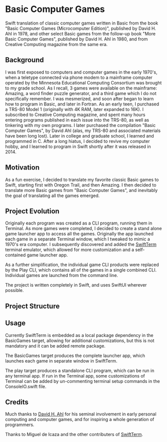 #  Basic Computer Games
Swift translation of classic computer games written in Basic from the book "Basic Computer Games (Microcomputer Edition)", published by David H. Ahl in 1978, and other select Basic games from the follow-up book "More Basic Computer Games", published by David H. Ahl in 1980, and from Creative Computing magazine from the same era.

## Background
I was first exposed to computers and computer games in the early 1970's, when a teletype connected via phone modem to a mainframe computer operated by the Minnesota Educational Computing Consortium was brought to my grade school. As I recall, 3 games were available on the mainframe: Amazing, a word finder puzzle generator, and a third game which I do not specifically remember. I was mesmerized, and soon after began to learn how to program in Basic, and later in Fortran. As an early teen, I purchased a TRS-80 Model 1 (originally with 4K RAM, later expanded to 16K). I subscribed to Creative Computing magazine, and spent many hours entering programs published in each issue into the TRS-80, as well as tinkering with my own programs. I later purchased the compilation "Basic Computer Games", by David Ahl (alas, my TRS-80 and associated materials have been long lost). Later in college and graduate school, I learned and programmed in C. After a long hiatus, I decided to revive my computer hobby, and I learned to program in Swift shortly after it was released in 2014.

## Motivation
As a fun exercise, I decided to translate my favorite classic Basic games to Swift, starting first with Oregon Trail, and then Amazing. I then decided to translate more Basic games from "Basic Computer Games", and inevitably the goal of translating all the games emerged. 

## Project Evolution
Originally each program was created as a CLI program, running them in Terminal. As more games were completed, I decided to create a stand alone game launcher app to access all the games. Originally the app launched each game in a separate Terminal window, which I tweaked to mimic a 1970's era computer. I subsequently discovered and added the [SwiftTerm](https://github.com/migueldeicaza/SwiftTerm.git) terminal emulator, which allowed for more customization and a self-contained game launcher app. 

As a further simplification, the individual game CLI products were replaced by the Play CLI, which contains all of the games in a single combined CLI. Individual games are launched from the command line.

The project is written completely in Swift, and uses SwiftUI wherever possible.

## Project Structure


## Usage
Currently SwiftTerm is embedded as a local package dependency in the BasicGames target, allowing for additional customizations, but this is not mandatory and it can be added remote package.

The BasicGames target produces the complete launcher app, which launches each game in separate window in SwiftTerm.

The play target produces a standalone CLI program, which can be run in any terminal app. If run in the Terminal app, some customizations of Terminal can be added by un-commenting terminal setup commands in the ConsoleIO.swift file.

## Credits
Much thanks to [David H. Ahl](https://www.swapmeetdave.com/Ahl/DHAbio.htm) for his seminal involvement in early personal computing and computer games, and for inspiring a whole generation of programmers.

Thanks to Miguel de Icaza and the other contributers of [SwiftTerm](https://github.com/migueldeicaza/SwiftTerm.git).
